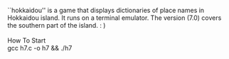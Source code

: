 ``hokkaidou'' is a game that displays dictionaries of place names in Hokkaidou
island. It runs on a terminal emulator. The version (7.0) covers the southern 
part of the island. : )<BR>
<BR>
How To Start<BR>
gcc h7.c -o h7 && ./h7
